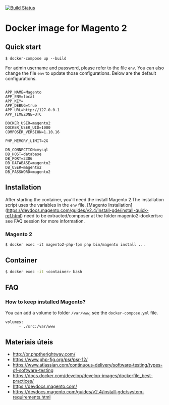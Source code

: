 [![Build Status](https://travis-ci.com/rsurfings/magento2-docker.svg?branch=master)](https://travis-ci.org//rsurfings/magento2-docker)

# Docker image for Magento 2

## Quick start
~~~
$ docker-compose up --build
~~~

For admin username and password, please refer to the file `env`. You can also change the file `env` to update those configurations. Below are the default configurations.

~~~

APP_NAME=Magento
APP_ENV=local
APP_KEY=
APP_DEBUG=true
APP_URL=http://127.0.0.1
APP_TIMEZONE=UTC

DOCKER_USER=magento2
DOCKER_USER_UID=1000
COMPOSER_VERSION=1.10.16

PHP_MEMORY_LIMIT=2G

DB_CONNECTION=mysql
DB_HOST=database
DB_PORT=3306
DB_DATABASE=magento2
DB_USER=magento2
DB_PASSWORD=magento2

~~~

## Installation

After starting the container, you'll need the install Magento 2.The installation script uses the variables in the `env` file.
[Magento Installation] (https://devdocs.magento.com/guides/v2.4/install-gde/install-quick-ref.html) need to be extracted/composer at the folder magento2-docker/src see FAQ session for more information.

### Magento 2

~~~
$ docker exec -it magento2-php-fpm php bin/magento install ...
~~~

## Container
```bash
$ docker exec -it <container> bash
```

## FAQ

### How to keep installed Magento?

You can add a volume to folder `/var/www`, see the `docker-compose.yml` file.

```
volumes:
      - ./src:/var/www
```

## Materiais úteis
- http://br.phptherightway.com/
- https://www.php-fig.org/psr/psr-12/
- https://www.atlassian.com/continuous-delivery/software-testing/types-of-software-testing
- https://docs.docker.com/develop/develop-images/dockerfile_best-practices/
- https://devdocs.magento.com/
- https://devdocs.magento.com/guides/v2.4/install-gde/system-requirements.html